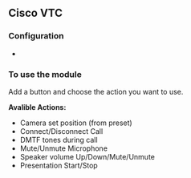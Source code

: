 ## Cisco VTC

### Configuration
*

### To use the module
Add a button and choose the action you want to use.

**Avalible Actions:**
* Camera set position (from preset)
* Connect/Disconnect Call
* DMTF tones during call
* Mute/Unmute Microphone
* Speaker volume Up/Down/Mute/Unmute
* Presentation Start/Stop
